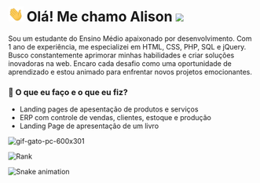 <h1>
  <img src="https://raw.githubusercontent.com/ABSphreak/ABSphreak/master/gifs/Hi.gif" height="30px">
  Olá! Me chamo Alison
  <img height="30px" src="https://emojis.slackmojis.com/emojis/images/1531849430/4246/blob-sunglasses.gif?1531849430"></h1>
</h1>

Sou um estudante do Ensino Médio apaixonado por desenvolvimento. Com 1 ano de experiência, me especializei em HTML, CSS, PHP, SQL e jQuery. Busco constantemente aprimorar minhas habilidades e criar soluções inovadoras na web. Encaro cada desafio como uma oportunidade de aprendizado e estou animado para enfrentar novos projetos emocionantes.

### 🌱 O que eu faço e o que eu fiz?
- Landing pages de apesentação de produtos e serviços
- ERP com controle de vendas, clientes, estoque e produção
- Landing Page de apresentação de um livro

![gif-gato-pc-600x301](https://github.com/AlisonSarto/AlisonSarto/assets/119765430/44a906a2-c02f-41f3-b087-783d46f2dc95)

![Rank](https://github-readme-stats.vercel.app/api?username=AlisonSarto&show_icons=true&theme=tokyonight)

![Snake animation](https://github.com/AlisonSarto/AlisonSarto/blob/output/github-contribution-grid-snake.svg)
